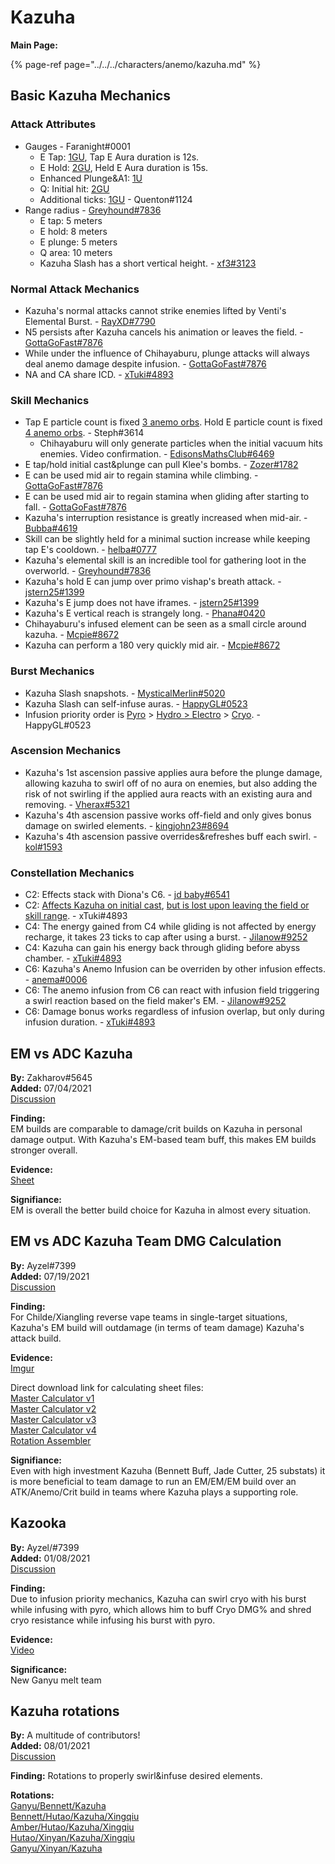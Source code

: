 # Kazuha

**Main Page:**

{% page-ref page="../../../characters/anemo/kazuha.md" %}

## Basic Kazuha Mechanics

### Attack Attributes
* Gauges - Faranight\#0001
  * E Tap: [1GU](https://youtu.be/SoCI_E1eDXE), Tap E Aura duration is 12s.
  * E Hold: [2GU](https://www.youtube.com/watch?v=7j8-P-dLrt4), Held E Aura duration is 15s.
  * Enhanced Plunge&A1: [1U](https://www.youtube.com/watch?v=DcoAQXhCkz4)  
  * Q: Initial hit: [2GU]()  
   * Additional ticks: [1GU](https://www.youtube.com/watch?v=3QzC22lg67c) - Quenton\#1124  
* Range radius - [Greyhound\#7836](https://www.youtube.com/watch?v=0rnQRpGp8dM)  
  * E tap: 5 meters  
  * E hold: 8 meters  
  * E plunge: 5 meters  
  * Q area: 10 meters  
  * Kazuha Slash has a short vertical height. - [xf3\#3123](https://www.youtube.com/watch?v=SbZnXH7e-jA)  


### Normal Attack Mechanics
* Kazuha's normal attacks cannot strike enemies lifted by Venti's Elemental Burst. - [RayXD\#7790](https://imgur.com/a/mHxRQjF)  
* N5 persists after Kazuha cancels his animation or leaves the field. - [GottaGoFast\#7876](https://www.youtube.com/watch?v=Mmcma8d4z6o)  
* While under the influence of Chihayaburu, plunge attacks will always deal anemo damage despite infusion. - [GottaGoFast\#7876](https://www.youtube.com/watch?v=U8rDXpz4gTo)  
* NA and CA share ICD. - [xTuki\#4893](https://imgur.com/qsD7hgT)  

### Skill Mechanics
* Tap E particle count is fixed [3 anemo orbs](https://i.imgur.com/KDeL4wp.png). Hold E particle count is fixed [4 anemo orbs](https://i.imgur.com/0oulfFW.png). -  Steph\#3614
  * Chihayaburu will only generate particles when the initial vacuum hits enemies. Video confirmation. - [EdisonsMathsClub\#6469](https://www.youtube.com/watch?v=FdyWE2T66VE)  
* E tap/hold initial cast&plunge can pull Klee's bombs. - [Zozer\#1782](https://youtu.be/O-sjqUAtirA)  
* E can be used mid air to regain stamina while climbing. - [GottaGoFast\#7876](https://youtu.be/hUfGxLDsHTw)  
* E can be used mid air to regain stamina when gliding after starting to fall. - [GottaGoFast\#7876](https://youtu.be/iboABc_eh60)  
* Kazuha's interruption resistance is greatly increased when mid-air. - [Bubba\#4619](https://imgur.com/a/BWEjMxq)  
* Skill can be slightly held for a minimal suction increase while keeping tap E's cooldown. - [helba\#0777](https://imgur.com/a/55baYSz)  
* Kazuha's elemental skill is an incredible tool for gathering loot in the overworld. - [Greyhound\#7836](https://www.youtube.com/watch?v=7ELY1kTC7AI)  
* Kazuha's hold E can jump over primo vishap's breath attack. - [jstern25\#1399](https://imgur.com/a/QSvOkph)  
* Kazuha's E jump does not have iframes. - [jstern25\#1399](https://imgur.com/a/4X56XWS)  
* Kazuha's E vertical reach is strangely long. - [Phana\#0420](https://imgur.com/1Sio3TA)  
* Chihayaburu's infused element can be seen as a small circle around kazuha. - [Mcpie\#8672](https://youtu.be/rHSRe-IRrv8)  
* Kazuha can perform a 180 very quickly mid air. - [Mcpie\#8672](https://youtu.be/kfneyG6r4yA)  

### Burst Mechanics
* Kazuha Slash snapshots. - [MysticalMerlin\#5020](https://imgur.com/a/MC9nEnq)
* Kazuha Slash can self-infuse auras. - [HappyGL\#0523](https://imgur.com/a/VfCg2cA)  
* Infusion priority order is [Pyro](https://imgur.com/a/3FsxwG9) > [Hydro > Electro](https://imgur.com/a/3tFexju) > [Cryo](https://imgur.com/a/CJ5feqy).  - HappyGL\#0523  

### Ascension Mechanics  
* Kazuha's 1st ascension passive applies aura before the plunge damage, allowing kazuha to swirl off of no aura on enemies, but also adding the risk of not swirling if the applied aura reacts with an existing aura and removing. - [Vherax\#5321](https://i.imgur.com/7n0rlWE.mp4)  
* Kazuha's 4th ascension passive works off-field and only gives bonus damage on swirled elements. - [kingjohn23\#8694](https://youtu.be/3ryW4jG38y0)  
* Kazuha's 4th ascension passive overrides&refreshes buff each swirl. - [kol\#1593](https://youtu.be/-D8IMtMAt48)  

### Constellation Mechanics  
* C2: Effects stack with Diona's C6. - [jd baby\#6541](https://imgur.com/a/F1qGWD4)  
* C2: [Affects Kazuha on initial cast](https://imgur.com/HmiW7nT), [but is lost upon leaving the field or skill range](https://imgur.com/HmiW7nT). - xTuki\#4893
* C4: The energy gained from C4 while gliding is not affected by energy recharge, it takes 23 ticks to cap after using a burst. - [Jilanow\#9252](https://youtu.be/V0o_-DF0DiA)  
* C4: Kazuha can gain his energy back through gliding before abyss chamber. - [xTuki\#4893](https://imgur.com/EFeCgB2)  
* C6: Kazuha's Anemo Infusion can be overriden by other infusion effects. - [anema\#0006](https://imgur.com/vNyOiFt)  
* C6: The anemo infusion from C6 can react with infusion field triggering a swirl reaction based on the field maker's EM. - [Jilanow\#9252](https://www.youtube.com/watch?v=7YoyUKu-cPY)  
* C6: Damage bonus works regardless of infusion overlap, but only during infusion duration. - [xTuki\#4893](https://imgur.com/eJJc5K6)  
  
  
## EM vs ADC Kazuha  

**By:** Zakharov#5645  
**Added:** 07/04/2021  
[Discussion](https://tickettool.xyz/direct?url=https://cdn.discordapp.com/attachments/861165727390367764/861345878035398656/transcript-em-vs-adc-kazuha.html)  
  
**Finding:**  
EM builds are comparable to damage/crit builds on Kazuha in personal damage output. With Kazuha's EM-based team buff, this makes EM builds stronger overall.  
  
**Evidence:**  
[Sheet](https://docs.google.com/spreadsheets/d/1a6-onb86Aphedf-dL5dq4frc2F3IrivggFuhp53D3vw/edit#gid=146292907)  
  
**Signifiance:**  
EM is overall the better build choice for Kazuha in almost every situation.

## EM vs ADC Kazuha Team DMG Calculation

**By:** Ayzel#7399  
**Added:** 07/19/2021  
[Discussion](https://tickettool.xyz/direct?url=https://cdn.discordapp.com/attachments/865056192140017695/866477834708713503/transcript-kazuha-adc-vs-em-team-damage.html)  
  
**Finding:**  
For Childe/Xiangling reverse vape teams in single-target situations, Kazuha's EM build will outdamage (in terms of team damage) Kazuha's attack build.  

**Evidence:**  
[Imgur](https://imgur.com/dPkWJZt)

Direct download link for calculating sheet files:  
[Master Calculator v1](https://cdn.discordapp.com/attachments/865056192140017695/865056812226707466/Genshin_Master_Calculator.xlsx)  
[Master Calculator v2](https://cdn.discordapp.com/attachments/865056192140017695/865056807634468914/Genshin_Master_Calculator_-_2.xlsx)  
[Master Calculator v3](https://cdn.discordapp.com/attachments/865056192140017695/865056811764416512/Genshin_Master_Calculator_-_3.xlsx)  
[Master Calculator v4](https://cdn.discordapp.com/attachments/865056192140017695/865056812042551296/Genshin_Master_Calculator_-_4.xlsx)  
[Rotation Assembler](https://cdn.discordapp.com/attachments/865056192140017695/865056808388132944/Rotation_Assembler.xlsx)

**Signifiance:**  
Even with high investment Kazuha (Bennett Buff, Jade Cutter, 25 substats) it is more beneficial to team damage to run an EM/EM/EM build over an ATK/Anemo/Crit build in teams where Kazuha plays a supporting role.

## Kazooka  

**By:** Ayzel/#7399  
**Added:** 01/08/2021  
[Discussion](https://tickettool.xyz/direct?url=https://cdn.discordapp.com/attachments/859722735756509226/871419109328420914/transcript-kazooka.html)

**Finding:**  
Due to infusion priority mechanics, Kazuha can swirl cryo with his burst while infusing with pyro, which allows him to buff Cryo DMG% and shred cryo resistance while infusing his burst with pyro.  

**Evidence:**  
[Video](https://www.youtube.com/watch?v=-US58DgMhzw&ab_channel=KeqingMains)  

**Significance:**  
New Ganyu melt team

## Kazuha rotations  

**By:** A multitude of contributors!  
**Added:** 08/01/2021  
[Discussion](https://tickettool.xyz/direct?url=https://cdn.discordapp.com/attachments/859847076065181717/871415551388426280/transcript-kazoo-rotations.html)

**Finding:** Rotations to properly swirl&infuse desired elements.  

**Rotations:**  
[Ganyu/Bennett/Kazuha](https://imgur.com/a/p9A5ZdI)  
[Bennett/Hutao/Kazuha/Xingqiu](https://imgur.com/AwtoxMV)  
[Amber/Hutao/Kazuha/Xingqiu](https://imgur.com/a/iGmFe4W)  
[Hutao/Xinyan/Kazuha/Xingqiu](https://www.youtube.com/watch?v=k_aLssZLUwA)  
[Ganyu/Xinyan/Kazuha](https://www.youtube.com/watch?v=ePjLzl1U75Q)  
